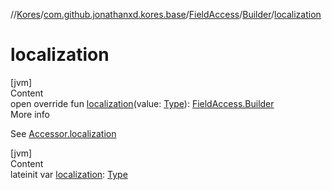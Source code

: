 //[Kores](../../../index.md)/[com.github.jonathanxd.kores.base](../../index.md)/[FieldAccess](../index.md)/[Builder](index.md)/[localization](localization.md)



# localization  
[jvm]  
Content  
open override fun [localization](localization.md)(value: [Type](https://docs.oracle.com/javase/8/docs/api/java/lang/reflect/Type.html)): [FieldAccess.Builder](index.md)  
More info  


See [Accessor.localization](../../-accessor/localization.md)

  


[jvm]  
Content  
lateinit var [localization](localization.md): [Type](https://docs.oracle.com/javase/8/docs/api/java/lang/reflect/Type.html)  



